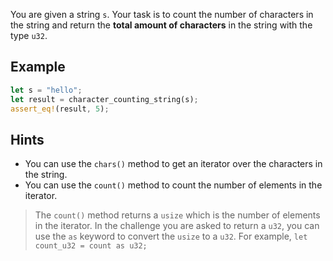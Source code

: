 You are given a string `s`. Your task is to count the number of characters in the string and return the **total amount of characters** in the string with the type `u32`.

## Example

```rust
let s = "hello";
let result = character_counting_string(s);
assert_eq!(result, 5);
```

## Hints

- You can use the `chars()` method to get an iterator over the characters in the string.
- You can use the `count()` method to count the number of elements in the iterator.

> The `count()` method returns a `usize` which is the number of elements in the iterator. In the challenge you are asked to return a `u32`, you can use the `as` keyword to convert the `usize` to a `u32`. For example, `let count_u32 = count as u32;`
